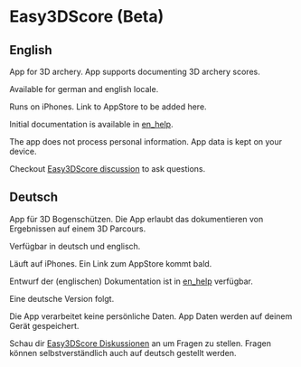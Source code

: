 # Easy3DScore (Beta)

## English

App for 3D archery. App supports documenting 3D archery scores. 

Available for german and english locale.

Runs on iPhones. Link to AppStore to be added here.

Initial documentation is available in [en_help](https://github.com/dsasp/Easy3DScore/edit/main/en_help.md).

The app does not process personal information. App data is kept on your device.

Checkout [Easy3DScore discussion](https://github.com/dsasp/Easy3DScore/discussions/1) to ask questions.

## Deutsch

App für 3D Bogenschützen. Die App erlaubt das dokumentieren von Ergebnissen auf einem 3D Parcours. 

Verfügbar in deutsch und englisch.

Läuft auf iPhones. Ein Link zum AppStore kommt bald. 

Entwurf der (englischen) Dokumentation ist in [en_help](https://github.com/dsasp/Easy3DScore/edit/main/en_help.md) verfügbar. 

Eine deutsche Version folgt.

Die App verarbeitet keine persönliche Daten. App Daten werden auf deinem Gerät gespeichert.

Schau dir [Easy3DScore Diskussionen](https://github.com/dsasp/Easy3DScore/discussions/1) an um Fragen zu stellen. Fragen können selbstverständlich auch auf deutsch gestellt werden.
